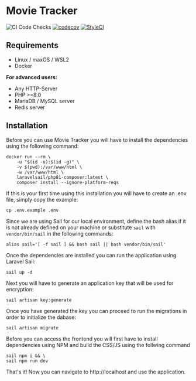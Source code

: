 # Movie Tracker
![CI Code Checks](https://github.com/bumbummen99/movie-tracker/workflows/CI/badge.svg?branch=master)
[![codecov](https://codecov.io/gh/bumbummen99/movie-tracker/branch/master/graph/badge.svg)](https://codecov.io/gh/bumbummen99/movie-tracker)
[![StyleCI](https://styleci.io/repos/464262987/shield?branch=master)](https://styleci.io/repos/464262987)

## Requirements
- Linux / maxOS / WSL2
- Docker

**For advanced users:**
- Any HTTP-Server
- PHP >=8.0
- MariaDB / MySQL server
- Redis server

## Installation

Before you can use Movie Tracker you will have to install the dependencies using the following command:
```
docker run --rm \
    -u "$(id -u):$(id -g)" \
    -v $(pwd):/var/www/html \
    -w /var/www/html \
    laravelsail/php81-composer:latest \
    composer install --ignore-platform-reqs
```

If this is your first time using this installation you will have to create an .env file, simply copy the example:
```
cp .env.example .env
```

Since we are using Sail for our local environment, define the bash alias if it is not already defined on your machine or substitute `sail` with `vendor/bin/sail` in the following commands:
```
alias sail='[ -f sail ] && bash sail || bash vendor/bin/sail'
```

Once the dependencies are installed you can run the application using Laravel Sail:
```
sail up -d
```

Next you will have to generate an application key that will be used for encryption:
```
sail artisan key:generate
```

Once you have generated the key you can proceed to run the migrations in order to initialize the dabase:
```
sail artisan migrate
```

Before you can access the frontend you will first have to install dependencies using NPM and build the CSS/JS using the follwing command
```
sail npm i && \
sail npm run dev
```

That's it! Now you can navigate to http://localhost and use the application.
